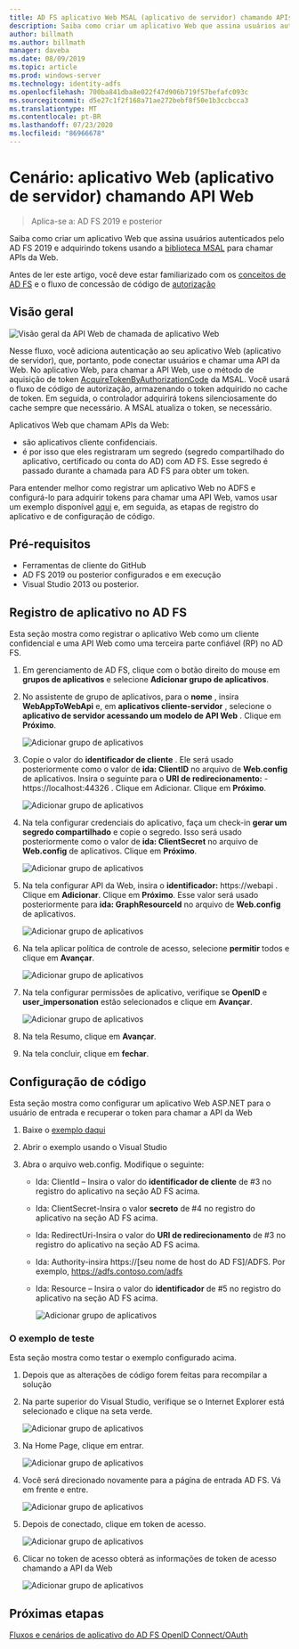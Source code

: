 ```yaml
---
title: AD FS aplicativo Web MSAL (aplicativo de servidor) chamando APIs da Web
description: Saiba como criar um aplicativo Web que assina usuários autenticados pelo AD FS 2019.
author: billmath
ms.author: billmath
manager: daveba
ms.date: 08/09/2019
ms.topic: article
ms.prod: windows-server
ms.technology: identity-adfs
ms.openlocfilehash: 700ba841dba8e022f47d906b719f57befafc093c
ms.sourcegitcommit: d5e27c1f2f168a71ae272bebf8f50e1b3ccbcca3
ms.translationtype: MT
ms.contentlocale: pt-BR
ms.lasthandoff: 07/23/2020
ms.locfileid: "86966678"
---
```

# <a name="scenario-web-app-server-app-calling-web-api"></a>Cenário: aplicativo Web (aplicativo de servidor) chamando API Web 
>Aplica-se a: AD FS 2019 e posterior 
 
Saiba como criar um aplicativo Web que assina usuários autenticados pelo AD FS 2019 e adquirindo tokens usando a [biblioteca MSAL](https://github.com/AzureAD/microsoft-authentication-library-for-dotnet/wiki) para chamar APIs da Web.  
 
Antes de ler este artigo, você deve estar familiarizado com os [conceitos de AD FS](../ad-fs-openid-connect-oauth-concepts.md) e o fluxo de concessão de código de [autorização](../../overview/ad-fs-openid-connect-oauth-flows-scenarios.md#authorization-code-grant-flow)
 
## <a name="overview"></a>Visão geral 
 
![Visão geral da API Web de chamada de aplicativo Web](media/adfs-msal-web-app-web-api/webapp1.png)

Nesse fluxo, você adiciona autenticação ao seu aplicativo Web (aplicativo de servidor), que, portanto, pode conectar usuários e chamar uma API da Web. No aplicativo Web, para chamar a API Web, use o método de aquisição de token [AcquireTokenByAuthorizationCode](/dotnet/api/microsoft.identity.client.acquiretokenbyauthorizationcodeparameterbuilder?view=azure-dotnet) da MSAL. Você usará o fluxo de código de autorização, armazenando o token adquirido no cache de token. Em seguida, o controlador adquirirá tokens silenciosamente do cache sempre que necessário. A MSAL atualiza o token, se necessário. 

Aplicativos Web que chamam APIs da Web: 


- são aplicativos cliente confidenciais. 
- é por isso que eles registraram um segredo (segredo compartilhado do aplicativo, certificado ou conta do AD) com AD FS. Esse segredo é passado durante a chamada para AD FS para obter um token.  

Para entender melhor como registrar um aplicativo Web no ADFS e configurá-lo para adquirir tokens para chamar uma API Web, vamos usar um exemplo disponível [aqui](https://github.com/microsoft/adfs-sample-msal-dotnet-webapp-to-webapi) e, em seguida, as etapas de registro do aplicativo e de configuração de código.  

 
## <a name="pre-requisites"></a>Pré-requisitos 

- Ferramentas de cliente do GitHub 
- AD FS 2019 ou posterior configurados e em execução 
- Visual Studio 2013 ou posterior. 
 
## <a name="app-registration-in-ad-fs"></a>Registro de aplicativo no AD FS 
Esta seção mostra como registrar o aplicativo Web como um cliente confidencial e uma API Web como uma terceira parte confiável (RP) no AD FS. 

  1. Em gerenciamento de AD FS, clique com o botão direito do mouse em **grupos de aplicativos** e selecione **Adicionar grupo de aplicativos**.  
  2. No assistente de grupo de aplicativos, para o **nome** , insira **WebAppToWebApi** e, em **aplicativos cliente-servidor** , selecione o **aplicativo de servidor acessando um modelo de API Web** . Clique em **Próximo**.  
  
      ![Adicionar grupo de aplicativos](media/adfs-msal-web-app-web-api/webapp2.png)
  
  3. Copie o valor do **identificador de cliente** . Ele será usado posteriormente como o valor de **ida: ClientID** no arquivo de **Web.config** de aplicativos. Insira o seguinte para o **URI de redirecionamento:**  -  https://localhost:44326 . Clique em Adicionar. Clique em **Próximo**. 
  
      ![Adicionar grupo de aplicativos](media/adfs-msal-web-app-web-api/webapp3.png)
  
  4. Na tela configurar credenciais do aplicativo, faça um check-in **gerar um segredo compartilhado** e copie o segredo. Isso será usado posteriormente como o valor de **ida: ClientSecret** no arquivo de **Web.config** de aplicativos. Clique em **Próximo**.  
  
      ![Adicionar grupo de aplicativos](media/adfs-msal-web-app-web-api/webapp4.png)
  
  5. Na tela configurar API da Web, insira o **identificador:** https://webapi . Clique em **Adicionar**. Clique em **Próximo**. Esse valor será usado posteriormente para **ida: GraphResourceId** no arquivo de **Web.config** de aplicativos. 
  
      ![Adicionar grupo de aplicativos](media/adfs-msal-web-app-web-api/webapp5.png)
  
  6. Na tela aplicar política de controle de acesso, selecione **permitir** todos e clique em **Avançar**. 
  
      ![Adicionar grupo de aplicativos](media/adfs-msal-web-app-web-api/webapp6.png)
  
  7. Na tela configurar permissões de aplicativo, verifique se **OpenID** e **user_impersonation** estão selecionados e clique em **Avançar**. 
  
      ![Adicionar grupo de aplicativos](media/adfs-msal-web-app-web-api/webapp7.png)
  
  8. Na tela Resumo, clique em **Avançar**. 
  
  9. Na tela concluir, clique em **fechar**.



## <a name="code-configuration"></a>Configuração de código 

Esta seção mostra como configurar um aplicativo Web ASP.NET para o usuário de entrada e recuperar o token para chamar a API da Web 

  1. Baixe o [exemplo daqui](https://github.com/microsoft/adfs-sample-msal-dotnet-webapp-to-webapi)   
  
  2. Abrir o exemplo usando o Visual Studio 
  
  3. Abra o arquivo web.config. Modifique o seguinte: 
       - Ida: ClientId – Insira o valor do **identificador de cliente** de #3 no registro do aplicativo na seção AD FS acima. 
       - Ida: ClientSecret-Insira o valor **secreto** de #4 no registro do aplicativo na seção AD FS acima. 
       - Ida: RedirectUri-Insira o valor do **URI de redirecionamento** de #3 no registro do aplicativo na seção AD FS acima. 
       - Ida: Authority-insira https://[seu nome de host do AD FS]/ADFS. Por exemplo, https://adfs.contoso.com/adfs 
       - Ida: Resource – Insira o valor do **identificador** de #5 no registro do aplicativo na seção AD FS acima. 
      
          ![Adicionar grupo de aplicativos](media/adfs-msal-web-app-web-api/webapp8.png)
 
 
### <a name="test-the-sample"></a>O exemplo de teste 
Esta seção mostra como testar o exemplo configurado acima. 

  1. Depois que as alterações de código forem feitas para recompilar a solução 
  
  2. Na parte superior do Visual Studio, verifique se o Internet Explorer está selecionado e clique na seta verde. 
  
      ![Adicionar grupo de aplicativos](media/adfs-msal-web-app-web-api/webapp9.png)

  3. Na Home Page, clique em entrar. 
  
      ![Adicionar grupo de aplicativos](media/adfs-msal-web-app-web-api/webapp10.png)

  4. Você será direcionado novamente para a página de entrada AD FS. Vá em frente e entre. 
  
      ![Adicionar grupo de aplicativos](media/adfs-msal-web-app-web-api/webapp11.png)

  5. Depois de conectado, clique em token de acesso.  
  
      ![Adicionar grupo de aplicativos](media/adfs-msal-web-app-web-api/webapp12.png)

  6. Clicar no token de acesso obterá as informações de token de acesso chamando a API da Web 
  
      ![Adicionar grupo de aplicativos](media/adfs-msal-web-app-web-api/webapp13.png)
 
 ## <a name="next-steps"></a>Próximas etapas
[Fluxos e cenários de aplicativo do AD FS OpenID Connect/OAuth](../../overview/ad-fs-openid-connect-oauth-flows-scenarios.md)
 
